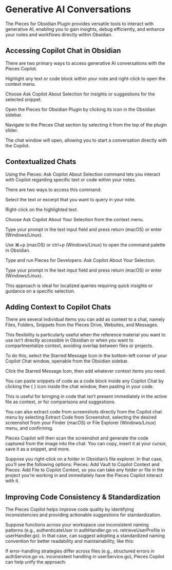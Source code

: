# Generative AI Conversations

The Pieces for Obsidian Plugin provides versatile tools to interact with generative AI, enabling you to gain insights, debug efficiently, and enhance your notes and workflows directly within Obsidian.

## Accessing Copilot Chat in Obsidian

There are two primary ways to access generative AI conversations with the Pieces Copilot.

Highlight any text or code block within your note and right-click to open the context menu.

Choose Ask Copilot About Selection for insights or suggestions for the selected snippet.



Open the Pieces for Obsidian Plugin by clicking its icon in the Obsidian sidebar.

Navigate to the Pieces Chat section by selecting it from the top of the plugin slider.

The chat window will open, allowing you to start a conversation directly with the Copilot.



## Contextualized Chats

Using the Pieces: Ask Copilot About Selection command lets you interact with Copilot regarding specific text or code within your notes.

There are two ways to access this command:

Select the text or excerpt that you want to query in your note.

Right-click on the highlighted text.

Choose Ask Copilot About Your Selection from the context menu.

Type your prompt in the text input field and press return (macOS) or enter (Windows/Linux).



Use ⌘+p (macOS) or ctrl+p (Windows/Linux) to open the command palette in Obsidian.

Type and run Pieces for Developers: Ask Copilot About Your Selection.

Type your prompt in the text input field and press return (macOS) or enter (Windows/Linux).

This approach is ideal for localized queries requiring quick insights or guidance on a specific selection.



## Adding Context to Copilot Chats

There are several individual items you can add as context to a chat, namely Files, Folders, Snippets from the Pieces Drive, Websites, and Messages.

This flexibility is particularly useful when the reference material you want to use isn’t directly accessible in Obsidian or when you want to compartmentalize context, avoiding overlap between files or projects.

To do this, select the Starred Message Icon in the bottom-left corner of your Copilot Chat window, openable from the Obsidian sidebar.

Click the Starred Message Icon, then add whatever context items you need.



You can paste snippets of code as a code block inside any Copilot Chat by clicking the { } icon inside the chat window, then pasting in your code.

This is useful for bringing in code that isn’t present immediately in the active file as context, or for comparisons and suggestions.



You can also extract code from screenshots directly from the Copilot chat menu by selecting Extract Code from Screenshot, selecting the desired screenshot from your Finder (macOS) or File Explorer (Windows/Linux) menu, and confirming.

Pieces Copilot will then scan the screenshot and generate the code captured from the image into the chat. You can copy, insert it at your cursor, save it as a snippet, and more.



Suppose you right-click on a folder in Obsidian’s file explorer. In that case, you’ll see the following options: Pieces: Add Vault to Copilot Context and Pieces: Add File to Copilot Context, so you can take any folder or file in the project you’re working in and immediately have the Pieces Copilot interact with it.

## Improving Code Consistency & Standardization

The Pieces Copilot helps improve code quality by identifying inconsistencies and providing actionable suggestions for standardization.

Suppose functions across your workspace use inconsistent naming patterns (e.g., authenticateUser in authHandler.go vs. retrieveUserProfile in userHandler.go). In that case, can suggest adopting a standardized naming convention for better readability and maintainability, like this:

If error-handling strategies differ across files (e.g., structured errors in authService.go vs. inconsistent handling in userService.go), Pieces Copilot can help unify the approach: